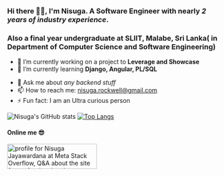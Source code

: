 ### Hi there 👋😀, I'm Nisuga. A Software Engineer with nearly _2 years of industry experience_. 
### Also a final year undergraduate at SLIIT, Malabe, Sri Lanka( in Department of Computer Science and Software Engineering)

- 🔭 I’m currently working on a project  to **Leverage and Showcase**
- 🌱 I’m currently learning **Django, Angular, PL/SQL**
<!-- - 👯 I’m looking to collaborate on **Prosodical audio enhancement** -->
<!-- - 🤔 I’m looking for help with **How to pitch an awesome software idea ?** -->
- 💬 Ask me about _any backend stuff_
- 📫 How to reach me: nisuga.rockwell@gmail.com
- ⚡ Fun fact: I am an Ultra curious person

![Nisuga's GitHub stats](https://github-readme-stats.vercel.app/api?username=nisugaJ&show_icons=true&theme=dark)
[![Top Langs](https://github-readme-stats.vercel.app/api/top-langs/?username=anuraghazra&layout=compact)](https://github.com/anuraghazra/github-readme-stats)

#### Online me 😎
<a href="https://stackoverflow.com/users/10010326/nisuga-jayawardana"><img src="https://stackoverflow.com/users/flair/10010326.png" width="208" height="58" alt="profile for Nisuga Jayawardana at Meta Stack Overflow, Q&amp;A about the site for professional and enthusiast programmers" title="profile for Nisuga Jayawardana at Meta Stack Overflow, Q&amp;A about the site for professional and enthusiast programmers"></a>
